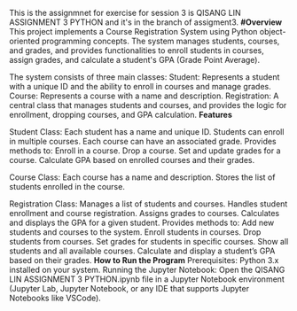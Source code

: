 This is the assignmnet for exercise for session 3 is QISANG LIN ASSIGNMENT 3 PYTHON and it's in the branch of assigment3.
**#Overview**
This project implements a Course Registration System using Python object-oriented programming concepts. The system manages students, courses, and grades, and provides functionalities to enroll students in courses, assign grades, and calculate a student's GPA (Grade Point Average).

The system consists of three main classes:
Student: Represents a student with a unique ID and the ability to enroll in courses and manage grades.
Course: Represents a course with a name and description.
Registration: A central class that manages students and courses, and provides the logic for enrollment, dropping courses, and GPA calculation.
**Features**

Student Class:
Each student has a name and unique ID.
Students can enroll in multiple courses.
Each course can have an associated grade.
Provides methods to:
Enroll in a course.
Drop a course.
Set and update grades for a course.
Calculate GPA based on enrolled courses and their grades.

Course Class:
Each course has a name and description.
Stores the list of students enrolled in the course.

Registration Class:
Manages a list of students and courses.
Handles student enrollment and course registration.
Assigns grades to courses.
Calculates and displays the GPA for a given student.
Provides methods to:
Add new students and courses to the system.
Enroll students in courses.
Drop students from courses.
Set grades for students in specific courses.
Show all students and all available courses.
Calculate and display a student’s GPA based on their grades.
**How to Run the Program**
Prerequisites:
Python 3.x installed on your system.
Running the Jupyter Notebook:
Open the QISANG LIN ASSIGNMENT 3 PYTHON.ipynb file in a Jupyter Notebook environment (Jupyter Lab, Jupyter Notebook, or any IDE that supports Jupyter Notebooks like VSCode).

